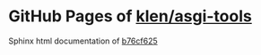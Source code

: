 GitHub Pages of [klen/asgi-tools](https://github.com/klen/asgi-tools.git)
===
Sphinx html documentation of [b76cf625](https://github.com/klen/asgi-tools/tree/b76cf625add0537b6ddce10dabb8fdbd15b9571f)
